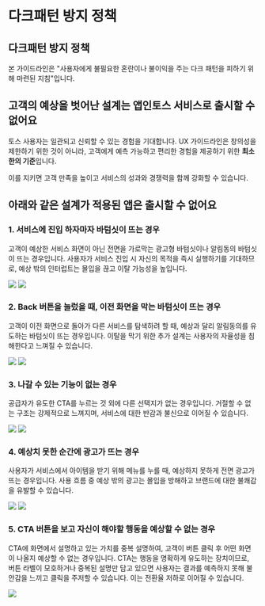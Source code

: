 # 다크패턴 방지 정책

## 다크패턴 방지 정책

본 가이드라인은 "사용자에게 불필요한 혼란이나 불이익을 주는 다크 패턴을 피하기 위해 마련된 지침"입니다.

## 고객의 예상을 벗어난 설계는 앱인토스 서비스로 출시할 수 없어요

토스 사용자는 일관되고 신뢰할 수 있는 경험을 기대합니다. UX 가이드라인은 창의성을 제한하기 위한 것이 아니라, 고객에게 예측 가능하고 편리한 경험을 제공하기 위한 **최소한의 기준**입니다.

이를 지키면 고객 만족을 높이고 서비스의 성과와 경쟁력을 함께 강화할 수 있습니다.

## 아래와 같은 설계가 적용된 앱은 출시할 수 없어요

### 1. 서비스에 진입 하자마자 바텀싯이 뜨는 경우

고객이 예상한 서비스 화면이 아닌 전면을 가로막는 광고형 바텀싯이나 알림동의 바텀싯이 뜨는 경우입니다. 사용자가 서비스 진입 시 자신의 목적을 즉시 실행하기를 기대하므로, 예상 밖의 인터럽트는 몰입을 끊고 이탈 가능성을 높입니다.

![](/assets/ux_guide_1_1.BhtAsgnB.png)
![](/assets/ux_guide_1_2.BsyKX1HE.png)

### 2. Back 버튼을 눌렀을 때, 이전 화면을 막는 바텀싯이 뜨는 경우

고객이 이전 화면으로 돌아가 다른 서비스를 탐색하려 할 때, 예상과 달리 알림동의를 유도하는 바텀싯이 뜨는 경우입니다. 이탈을 막기 위한 추가 설계는 사용자의 자율성을 침해한다고 느껴질 수 있습니다.

![](/assets/ux_guide_2_1.YAWKj18p.png)
![](/assets/ux_guide_2_2.DqWILSqb.png)

### 3. 나갈 수 있는 기능이 없는 경우

공급자가 유도한 CTA를 누르는 것 외에 다른 선택지가 없는 경우입니다. 거절할 수 없는 구조는 강제적으로 느껴지며, 서비스에 대한 반감과 불신으로 이어질 수 있습니다.

![](/assets/ux_guide_3_1.BNkB1d0c.png)
![](/assets/ux_guide_3_2.Dfu6YZgz.png)

### 4. 예상치 못한 순간에 광고가 뜨는 경우

사용자가 서비스에서 아이템을 받기 위해 메뉴를 누를 때, 예상하지 못하게 전면 광고가 뜨는 경우입니다. 사용 흐름 중 예상 밖의 광고는 몰입을 방해하고 브랜드에 대한 불쾌감을 유발할 수 있습니다.

![](/assets/ux_guide_4_1.DZbXinrD.png)
![](/assets/ux_guide_4_2.BwcDtzsg.png)

### 5. CTA 버튼을 보고 자신이 해야할 행동을 예상할 수 없는 경우

CTA에 화면에서 설명하고 있는 가치를 중복 설명하여, 고객이 버튼 클릭 후 어떤 화면이 나올지 예상할 수 없는 경우입니다. CTA는 행동을 명확하게 유도하는 장치이므로, 버튼 라벨이 모호하거나 중복된 설명만 담고 있으면 사용자는 결과를 예측하지 못해 불안감을 느끼고 클릭을 주저할 수 있습니다. 이는 전환율 저하로 이어질 수 있습니다.

![](/assets/ux_guide_5.7MlSjYms.png)
